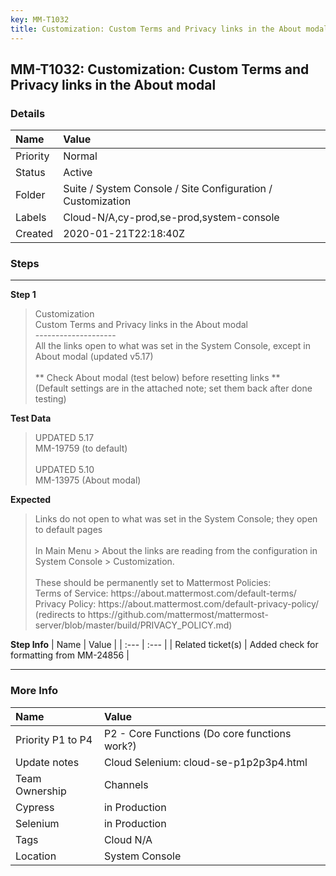 ```yaml
---
key: MM-T1032
title: Customization: Custom Terms and Privacy links in the About modal
---
```


## MM-T1032: Customization: Custom Terms and Privacy links in the About modal

### Details

| Name     | Value                                                       |
| :------- | :---------------------------------------------------------- |
| Priority | Normal                                                      |
| Status   | Active                                                      |
| Folder   | Suite / System Console / Site Configuration / Customization |
| Labels   | Cloud-N/A,cy-prod,se-prod,system-console                    |
| Created  | 2020-01-21T22:18:40Z                                        |

### Steps

<hr/>

**Step 1**

> <article>Customization<br />Custom Terms and Privacy links in the About modal<br />--------------------<br />All the links open to what was set in the System Console, except in About modal (updated v5.17)<br /><br />** Check About modal (test below) before resetting links **<br />(Default settings are in the attached note; set them back after done testing)</article>

**Test Data**

> <article>UPDATED 5.17<br />MM-19759 (to default)<br /><br />UPDATED 5.10<br />MM-13975 (About modal)</article>

**Expected**

> <article>Links do not open to what was set in the System Console; they open to default pages<br /><br />In Main Menu &gt; About the links are reading from the configuration in System Console &gt; Customization.<br /><br />These should be permanently set to Mattermost Policies:<br />Terms of Service: https://about.mattermost.com/default-terms/<br />Privacy Policy: https://about.mattermost.com/default-privacy-policy/ (redirects to https://github.com/mattermost/mattermost-server/blob/master/build/PRIVACY_POLICY.md)</article>

**Step Info**
| Name | Value |
| :--- | :--- |
| Related ticket(s) | Added check for formatting from MM-24856 |

<hr/>

### More Info

| Name              | Value                                         |
| :---------------- | :-------------------------------------------- |
| Priority P1 to P4 | P2 - Core Functions (Do core functions work?) |
| Update notes      | Cloud Selenium: cloud-se-p1p2p3p4.html        |
| Team Ownership    | Channels                                      |
| Cypress           | in Production                                 |
| Selenium          | in Production                                 |
| Tags              | Cloud N/A                                     |
| Location          | System Console                                |
